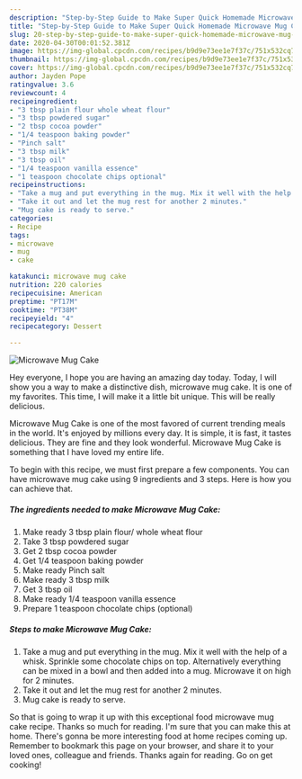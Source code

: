 ```yaml
---
description: "Step-by-Step Guide to Make Super Quick Homemade Microwave Mug Cake"
title: "Step-by-Step Guide to Make Super Quick Homemade Microwave Mug Cake"
slug: 20-step-by-step-guide-to-make-super-quick-homemade-microwave-mug-cake
date: 2020-04-30T00:01:52.381Z
image: https://img-global.cpcdn.com/recipes/b9d9e73ee1e7f37c/751x532cq70/microwave-mug-cake-recipe-main-photo.jpg
thumbnail: https://img-global.cpcdn.com/recipes/b9d9e73ee1e7f37c/751x532cq70/microwave-mug-cake-recipe-main-photo.jpg
cover: https://img-global.cpcdn.com/recipes/b9d9e73ee1e7f37c/751x532cq70/microwave-mug-cake-recipe-main-photo.jpg
author: Jayden Pope
ratingvalue: 3.6
reviewcount: 4
recipeingredient:
- "3 tbsp plain flour whole wheat flour"
- "3 tbsp powdered sugar"
- "2 tbsp cocoa powder"
- "1/4 teaspoon baking powder"
- "Pinch salt"
- "3 tbsp milk"
- "3 tbsp oil"
- "1/4 teaspoon vanilla essence"
- "1 teaspoon chocolate chips optional"
recipeinstructions:
- "Take a mug and put everything in the mug. Mix it well with the help of a whisk. Sprinkle some chocolate chips on top. Alternatively everything can be mixed in a bowl and then added into a mug. Microwave it on high for 2 minutes."
- "Take it out and let the mug rest for another 2 minutes."
- "Mug cake is ready to serve."
categories:
- Recipe
tags:
- microwave
- mug
- cake

katakunci: microwave mug cake 
nutrition: 220 calories
recipecuisine: American
preptime: "PT17M"
cooktime: "PT38M"
recipeyield: "4"
recipecategory: Dessert

---
```



![Microwave Mug Cake](https://img-global.cpcdn.com/recipes/b9d9e73ee1e7f37c/751x532cq70/microwave-mug-cake-recipe-main-photo.jpg)

Hey everyone, I hope you are having an amazing day today. Today, I will show you a way to make a distinctive dish, microwave mug cake. It is one of my favorites. This time, I will make it a little bit unique. This will be really delicious.



Microwave Mug Cake is one of the most favored of current trending meals in the world. It's enjoyed by millions every day. It is simple, it is fast, it tastes delicious. They are fine and they look wonderful. Microwave Mug Cake is something that I have loved my entire life.


To begin with this recipe, we must first prepare a few components. You can have microwave mug cake using 9 ingredients and 3 steps. Here is how you can achieve that.

<!--inarticleads1-->

##### The ingredients needed to make Microwave Mug Cake:

1. Make ready 3 tbsp plain flour/ whole wheat flour
1. Take 3 tbsp powdered sugar
1. Get 2 tbsp cocoa powder
1. Get 1/4 teaspoon baking powder
1. Make ready Pinch salt
1. Make ready 3 tbsp milk
1. Get 3 tbsp oil
1. Make ready 1/4 teaspoon vanilla essence
1. Prepare 1 teaspoon chocolate chips (optional)




<!--inarticleads2-->

##### Steps to make Microwave Mug Cake:

1. Take a mug and put everything in the mug. Mix it well with the help of a whisk. Sprinkle some chocolate chips on top. Alternatively everything can be mixed in a bowl and then added into a mug. Microwave it on high for 2 minutes.
1. Take it out and let the mug rest for another 2 minutes.
1. Mug cake is ready to serve.




So that is going to wrap it up with this exceptional food microwave mug cake recipe. Thanks so much for reading. I'm sure that you can make this at home. There's gonna be more interesting food at home recipes coming up. Remember to bookmark this page on your browser, and share it to your loved ones, colleague and friends. Thanks again for reading. Go on get cooking!
